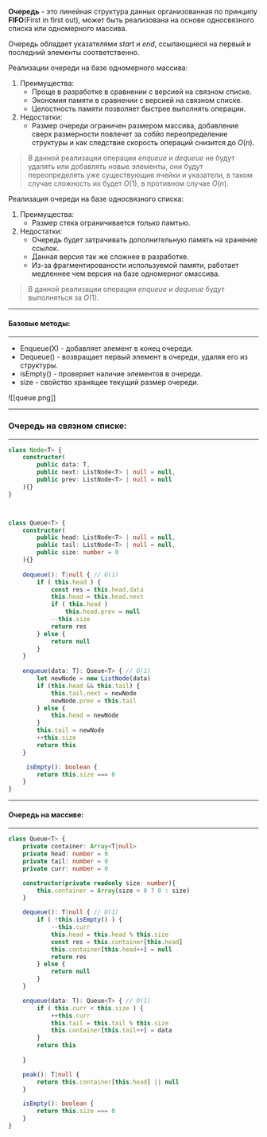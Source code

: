 
**Очередь** - это линейная структура данных организованная по принципу **FIFO**(First in first out), может быть реализована на основе односвязного списка или одномерного массива.

Очередь обладает указателями *start* и *end*, ссылающиеся на первый и последний элементы соответственно.

Реализации очереди на базе одномерного массива:
1. Преимущества:
	- Проще в разработке в сравнении с версией на связном списке.
	- Экономия памяти в сравнении с версией на связном списке.
	- Целостность памяти позволяет быстрее выполнять операции.
2. Недостатки:
	- Размер очереди ограничен размером массива, добавление сверх размерности повлечет за собйо переопределение структуры и как следствие скорость операций снизится до $O(n)$.

> В данной реализации операции *enqueue* и *dequeue* не будут удалять или добавлять новые элементы, они будут переопределять уже существующие ячейки и указатели, в таком случае сложность их будет $O(1)$, в противном случае $O(n)$.

Реализация очереди на базе односвязного списка:
1. Преимущества:
	- Размер стека ограничивается только памтью.
2. Недостатки:
	- Очередь будет затрачивать дополнительную память на хранение ссылок.
	- Данная версия так же сложнее в разработке.
	- Из-за фрагментированости используемой памяти, работает медленнее чем версия на базе одномерног омассива.

>В данной реализации операции *enqueue* и *dequeue* будут выполняться за $O(1)$.

---
#### Базовые методы:
---
- Enqueue(X) - добавляет элемент в конец очереди.
- Dequeue() - возвращает первый элемент в очереди, удаляя его из структуры.
- isEmpty() - проверяет наличие элементов в очереди.
- size - свойство хранящее текущий размер очереди.

![[queue.png]]



---
### Очередь на связном списке:
---
```ts
class Node<T> {
    constructor(
        public data: T,
        public next: ListNode<T> | null = null,
        public prev: ListNode<T> | null = null
    ){}
}



class Queue<T> {
    constructor(
        public head: ListNode<T> | null = null,
        public tail: ListNode<T> | null = null,
        public size: number = 0
    ){}
    
    dequeue(): T|null { // O(1)
		if ( this.head ) {
			const res = this.head.data
			this.head = this.head.next
			if ( this.head )
				this.head.prev = null
			--this.size
			return res
		} else {
			return null
		}
    }
    
    enqueue(data: T): Queue<T> { // O(1)
        let newNode = new ListNode(data)
        if (this.head && this.tail) {
            this.tail.next = newNode
            newNode.prev = this.tail
        } else {
            this.head = newNode
        }
        this.tail = newNode
        ++this.size
        return this
    }

	 isEmpty(): boolean {
        return this.size === 0
    }
}
```



---
#### Очередь на массиве:
---
```ts
class Queue<T> {
	private container: Array<T|null>
	private head: number = 0
	private tail: number = 0
	private curr: number = 0

	constructor(private readonly size: number){
		this.container = Array(size < 0 ? 0 : size)
	}

	dequeue(): T|null { // O(1)
		if ( !this.isEmpty() ) {
			--this.curr
			this.head = this.head % this.size
			const res = this.container[this.head]
			this.container[this.head++] = null
			return res
		} else {
			return null
		}
	}

	enqueue(data: T): Queue<T> { // O(1)
		if ( this.curr < this.size ) {
			++this.curr
			this.tail = this.tail % this.size
			this.container[this.tail++] = data
		}
		return this
		
	}

	peak(): T|null {
		return this.container[this.head] || null
	}

	isEmpty(): boolean {
		return this.size === 0
	}
}
```



